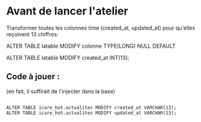 # Avant de lancer l'atelier

Transformer toutes les colonnes time (created_at, updated_at) pour qu'elles reçoivent 13 chiffres:

ALTER TABLE latable MODIFY colonne TYPE(LONG) NULL DEFAULT

ALTER TABLE latable MODIFY created_at INT(13);

## Code à jouer :

(en fait, il suffirait de l'injecter dans la base)

```

ALTER TABLE icare_hot.actualites MODIFY created_at VARCHAR(13);
ALTER TABLE icare_hot.actualites MODIFY updated_at VARCHAR(13);

```
